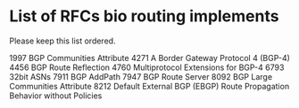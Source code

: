 # List of RFCs bio routing implements

Please keep this list ordered.

1997	BGP Communities Attribute
4271	A Border Gateway Protocol 4 (BGP-4)
4456	BGP Route Reflection
4760	Multiprotocol Extensions for BGP-4
6793	32bit ASNs
7911	BGP AddPath
7947	BGP Route Server
8092	BGP Large Communities Attribute
8212	Default External BGP (EBGP) Route Propagation Behavior without Policies
